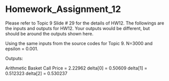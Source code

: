 # Homework_Assignment_12

Please refer to Topic 9 Slide # 29 for the details of HW12. The followings are the inputs and outputs for HW12. Your outputs would be different, but should be around the outputs shown here.

Using the same inputs from the source codes for Topic 9. N=3000 and epsilon = 0.001.

Outputs:

Arithmetic Basket Call Price = 2.22962
delta[0] = 0.50609
delta[1] = 0.512323
delta[2] = 0.530237
